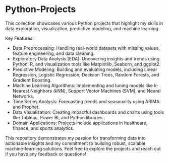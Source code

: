# Python-Projects

This collection showcases various Python projects that highlight my skills in data exploration, visualization, predictive modeling, and machine learning.

Key Features:
* Data Preprocessing: Handling real-world datasets with missing values, feature engineering, and data cleaning.
* Exploratory Data Analysis (EDA): Uncovering insights and trends using Python, R, and visualization tools like Matplotlib, Seaborn, and ggplot2.
* Predictive Modeling: Building and evaluating models, including Linear Regression, Logistic Regression, Decision Trees, Random Forests, and Gradient Boosting.
* Machine Learning Algorithms: Implementing and tuning models like k-Nearest Neighbors (kNN), Support Vector Machines (SVM), and Neural Networks.
* Time Series Analysis: Forecasting trends and seasonality using ARIMA and Prophet.
* Data Visualization: Creating impactful dashboards and charts using tools like Tableau, Power BI, and Python libraries.
* Domain Applications: Projects include applications in healthcare, finance, and sports analytics.

This repository demonstrates my passion for transforming data into actionable insights and my commitment to building robust, scalable machine-learning solutions. Feel free to explore the projects and reach out if you have any feedback or questions!

